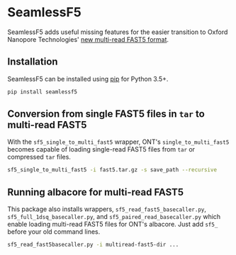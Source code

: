 # SeamlessF5
SeamlessF5 adds useful missing features for the easier transition to
Oxford Nanopore Technologies'
[new multi-read FAST5 format](https://community.nanoporetech.com/posts/fast5-file-format-change).

## Installation
SeamlessF5 can be installed using [pip](http://pypi.python.org/pypi/pip)
for Python 3.5+.

```bash
pip install seamlessf5
```

## Conversion from single FAST5 files in `tar` to multi-read FAST5
With the `sf5_single_to_multi_fast5` wrapper, ONT's `single_to_multi_fast5`
becomes capable of loading single-read FAST5 files from `tar` or compressed
`tar` files.

```bash
sf5_single_to_multi_fast5 -i fast5.tar.gz -s save_path --recursive
```

## Running albacore for multi-read FAST5
This package also installs wrappers, `sf5_read_fast5_basecaller.py`,
`sf5_full_1dsq_basecaller.py`, and `sf5_paired_read_basecaller.py` which
enable loading multi-read FAST5 files for ONT's albacore. Just add
`sf5_` before your old command lines.

```bash
sf5_read_fast5basecaller.py -i multiread-fast5-dir ...
```
